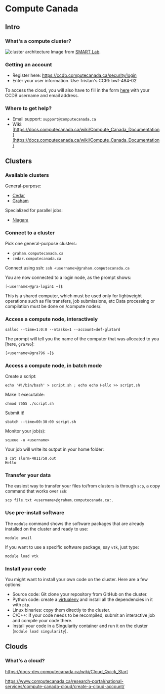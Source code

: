 # Compute Canada 

## Intro

### What's a compute cluster?

![cluster architecture](https://github.com/SMART-Lab/smartdispatch/raw/master/wiki/images/cluster_overview.png)
Image from [SMART Lab](https://github.com/SMART-Lab).

### Getting an account

* Register here: https://ccdb.computecanada.ca/security/login
* Enter your user information. Use Tristan's CCRI: bwf-484-02

 To access the cloud, you will also have to fill in the form 
 [here](https://www.computecanada.ca/research-portal/national-services/compute-canada-cloud/create-a-cloud-account)
 with your CCDB username and email address.

### Where to get help?

* Email support: ```support@computecanada.ca```
* Wiki: [https://docs.computecanada.ca/wiki/Compute_Canada_Documentation](https://docs.computecanada.ca/wiki/Compute_Canada_Documentation)

## Clusters

### Available clusters

General-purpose:
* [Cedar](https://docs.computecanada.ca/wiki/Cedar)
* [Graham](https://docs.computecanada.ca/wiki/Graham) 

Specialized for parallel jobs:
* [Niagara](https://docs.computecanada.ca/wiki/Niagara)

### Connect to a cluster

Pick one general-purpose clusters:
* ```graham.computecanada.ca```
* ```cedar.computecanada.ca```

Connect using ssh:
```ssh <username>@graham.computecanada.ca```

You are now connected to a login node, as the prompt shows:

```[<username>@gra-login1 ~]$```

 This is a shared computer, which must be used only for lightweight 
 operations such as file transfers, job submissions, etc Data 
 processing or compilation must be done on /compute nodes/.

### Access a compute node, interactively

```salloc --time=1:0:0 --ntasks=1 --account=def-glatard```

The prompt will tell you the name of the computer that was allocated to you [here, ```gra796```]:

```[<username>@gra796 ~]$```


### Access a compute node, in batch mode

Create a script:

```echo '#!/bin/bash' > script.sh ; echo echo Hello >> script.sh```

Make it executable:

```chmod 7555 ./script.sh```

Submit it!

```sbatch --time=00:30:00 script.sh```

Monitor your job(s):

```squeue -u <username>```

Your job will write its output in your home folder:

```
$ cat slurm-4811758.out 
Hello
```

### Transfer your data

The easiest way to transfer your files to/from clusters is through ```scp```, 
a copy command that works over ```ssh```:

```scp file.txt <username>@graham.computecanada.ca:.```

### Use pre-install software

The ```module``` command shows the software packages that are already installed on the cluster and ready to use:

```module avail```

If you want to use a specific software package, say ```vtk```, just type:

```module load vtk```


### Install your code

You might want to install your own code on the cluster. Here are a few options:

* Source code: Git clone your repository from GitHub on the cluster.
* Python code: create a 
[virtualenv](https://www.dabapps.com/blog/introduction-to-pip-and-virtualenv-python)
and install all the dependencies in it with ```pip```.
* Linux binaries: copy them directly to the cluster.
* C/C++: if your code needs to be recompiled, submit an interactive job and compile your code there.
* Install your code in a Singularity container and run it on the cluster (```module load singularity```).


## Clouds

### What's a cloud?

https://docs-dev.computecanada.ca/wiki/Cloud_Quick_Start

https://www.computecanada.ca/research-portal/national-services/compute-canada-cloud/create-a-cloud-account/

